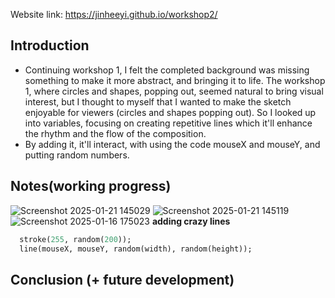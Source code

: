 Website link: https://jinheeyi.github.io/workshop2/

## Introduction
- Continuing workshop 1, I felt the completed background was missing something to make it more abstract, and bringing it to life. The workshop 1, where circles and shapes, popping out, seemed natural to bring visual interest, but I thought to myself that I wanted to make the sketch enjoyable for viewers (circles and shapes popping out). So I looked up into variables, focusing on creating repetitive lines which it'll enhance the rhythm and the flow of the composition.
- By adding it, it'll interact, with using the code mouseX and mouseY, and putting random numbers. 

## Notes(working progress)
![Screenshot 2025-01-21 145029](https://github.com/user-attachments/assets/e3eac1ff-1c31-4b41-8f1b-a17ada38cc19)
![Screenshot 2025-01-21 145119](https://github.com/user-attachments/assets/b637a175-baa6-4101-bd66-129fc72142bf)
![Screenshot 2025-01-16 175023](https://github.com/user-attachments/assets/c145fd36-ef30-443e-b751-d71f0bf35287)
**adding crazy lines**
```ruby
  stroke(255, random(200)); 
  line(mouseX, mouseY, random(width), random(height));
```
## Conclusion (+ future development)
